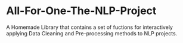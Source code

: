 # All-For-One-The-NLP-Project
A Homemade Library that contains a set of fuctions for interactively applying Data Cleaning and Pre-processing methods to NLP projects.
